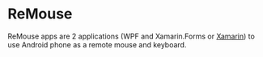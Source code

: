# ReMouse

ReMouse apps are 2 applications (WPF and Xamarin.Forms or  [Xamarin](https://github.com/Padiooo/ReMouseXamarin)) to use Android phone as a remote mouse and keyboard.
